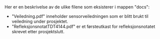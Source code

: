 Her er en beskrivelse av de ulike filene som eksisterer i mappen "docs":

- "Veiledning.pdf" inneholder sensorveiledningen som er blitt brukt til veiledning under prosjektet. 
- "RefleksjonsnotatTDT4144.pdf" er et førsteutkast for refleksjonsnotatet skrevet etter prosjektslutt. 